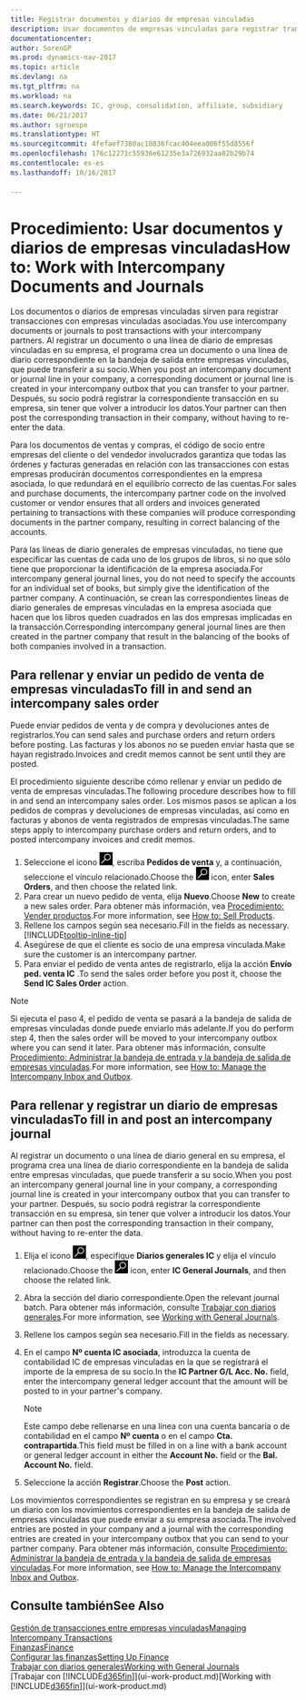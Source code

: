 ```yaml
---
title: Registrar documentos y diarios de empresas vinculadas
description: Usar documentos de empresas vinculadas para registrar transacciones con empresas vinculadas asociadas.
documentationcenter: 
author: SorenGP
ms.prod: dynamics-nav-2017
ms.topic: article
ms.devlang: na
ms.tgt_pltfrm: na
ms.workload: na
ms.search.keywords: IC, group, consolidation, affiliate, subsidiary
ms.date: 06/21/2017
ms.author: sgroespe
ms.translationtype: HT
ms.sourcegitcommit: 4fefaef7380ac10836fcac404eea006f55d8556f
ms.openlocfilehash: 176c12271c55936e61235e3a726932aa02b29b74
ms.contentlocale: es-es
ms.lasthandoff: 10/16/2017

---
```

# <a name="how-to-work-with-intercompany-documents-and-journals"></a><span data-ttu-id="28b1a-103">Procedimiento: Usar documentos y diarios de empresas vinculadas</span><span class="sxs-lookup"><span data-stu-id="28b1a-103">How to: Work with Intercompany Documents and Journals</span></span>
<span data-ttu-id="28b1a-104">Los documentos o diarios de empresas vinculadas sirven para registrar transacciones con empresas vinculadas asociadas.</span><span class="sxs-lookup"><span data-stu-id="28b1a-104">You use intercompany documents or journals to post transactions with your intercompany partners.</span></span> <span data-ttu-id="28b1a-105">Al registrar un documento o una línea de diario de empresas vinculadas en su empresa, el programa crea un documento o una línea de diario correspondiente en la bandeja de salida entre empresas vinculadas, que puede transferir a su socio.</span><span class="sxs-lookup"><span data-stu-id="28b1a-105">When you post an intercompany document or journal line in your company, a corresponding document or journal line is created in your intercompany outbox that you can transfer to your partner.</span></span> <span data-ttu-id="28b1a-106">Después, su socio podrá registrar la correspondiente transacción en su empresa, sin tener que volver a introducir los datos.</span><span class="sxs-lookup"><span data-stu-id="28b1a-106">Your partner can then post the corresponding transaction in their company, without having to re-enter the data.</span></span>

<span data-ttu-id="28b1a-107">Para los documentos de ventas y compras, el código de socio entre empresas del cliente o del vendedor involucrados garantiza que todas las órdenes y facturas generadas en relación con las transacciones con estas empresas producirán documentos correspondientes en la empresa asociada, lo que redundará en el equilibrio correcto de las cuentas.</span><span class="sxs-lookup"><span data-stu-id="28b1a-107">For sales and purchase documents, the intercompany partner code on the involved customer or vendor ensures that all orders and invoices generated pertaining to transactions with these companies will produce corresponding documents in the partner company, resulting in correct balancing of the accounts.</span></span>

<span data-ttu-id="28b1a-108">Para las líneas de diario generales de empresas vinculadas, no tiene que especificar las cuentas de cada uno de los grupos de libros, si no que sólo tiene que proporcionar la identificación de la empresa asociada.</span><span class="sxs-lookup"><span data-stu-id="28b1a-108">For intercompany general journal lines, you do not need to specify the accounts for an individual set of books, but simply give the identification of the partner company.</span></span> <span data-ttu-id="28b1a-109">A continuación, se crean las correspondientes líneas de diario generales de empresas vinculadas en la empresa asociada que hacen que los libros queden cuadrados en las dos empresas implicadas en la transacción.</span><span class="sxs-lookup"><span data-stu-id="28b1a-109">Corresponding intercompany general journal lines are then created in the partner company that result in the balancing of the books of both companies involved in a transaction.</span></span>

## <a name="to-fill-in-and-send-an-intercompany-sales-order"></a><span data-ttu-id="28b1a-110">Para rellenar y enviar un pedido de venta de empresas vinculadas</span><span class="sxs-lookup"><span data-stu-id="28b1a-110">To fill in and send an intercompany sales order</span></span>
<span data-ttu-id="28b1a-111">Puede enviar pedidos de venta y de compra y devoluciones antes de registrarlos.</span><span class="sxs-lookup"><span data-stu-id="28b1a-111">You can send sales and purchase orders and return orders before posting.</span></span> <span data-ttu-id="28b1a-112">Las facturas y los abonos no se pueden enviar hasta que se hayan registrado.</span><span class="sxs-lookup"><span data-stu-id="28b1a-112">Invoices and credit memos cannot be sent until they are posted.</span></span>

<span data-ttu-id="28b1a-113">El procedimiento siguiente describe cómo rellenar y enviar un pedido de venta de empresas vinculadas.</span><span class="sxs-lookup"><span data-stu-id="28b1a-113">The following procedure describes how to fill in and send an intercompany sales order.</span></span> <span data-ttu-id="28b1a-114">Los mismos pasos se aplican a los pedidos de compras y devoluciones de empresas vinculadas, así como en facturas y abonos de venta registrados de empresas vinculadas.</span><span class="sxs-lookup"><span data-stu-id="28b1a-114">The same steps apply to intercompany purchase orders and return orders, and to posted intercompany invoices and credit memos.</span></span>  

1. <span data-ttu-id="28b1a-115">Seleccione el icono ![Buscar página o informe](media/ui-search/search_small.png "icono Buscar página o informe"), escriba **Pedidos de venta** y, a continuación, seleccione el vínculo relacionado.</span><span class="sxs-lookup"><span data-stu-id="28b1a-115">Choose the ![Search for Page or Report](media/ui-search/search_small.png "Search for Page or Report icon") icon, enter **Sales Orders**, and then choose the related link.</span></span>  
2. <span data-ttu-id="28b1a-116">Para crear un nuevo pedido de venta, elija **Nuevo**.</span><span class="sxs-lookup"><span data-stu-id="28b1a-116">Choose **New** to create a new sales order.</span></span> <span data-ttu-id="28b1a-117">Para obtener más información, vea [Procedimiento: Vender productos](sales-how-sell-products.md).</span><span class="sxs-lookup"><span data-stu-id="28b1a-117">For more information, see [How to: Sell Products](sales-how-sell-products.md).</span></span>  
3. <span data-ttu-id="28b1a-118">Rellene los campos según sea necesario.</span><span class="sxs-lookup"><span data-stu-id="28b1a-118">Fill in the fields as necessary.</span></span> [!INCLUDE[tooltip-inline-tip](includes/tooltip-inline-tip_md.md)]
4. <span data-ttu-id="28b1a-119">Asegúrese de que el cliente es socio de una empresa vinculada.</span><span class="sxs-lookup"><span data-stu-id="28b1a-119">Make sure the customer is an intercompany partner.</span></span>
5. <span data-ttu-id="28b1a-120">Para enviar el pedido de venta antes de registrarlo, elija la acción **Envío ped. venta IC** .</span><span class="sxs-lookup"><span data-stu-id="28b1a-120">To send the sales order before you post it, choose the **Send IC Sales Order** action.</span></span>

> [!NOTE]
> <span data-ttu-id="28b1a-121">Si ejecuta el paso 4, el pedido de venta se pasará a la bandeja de salida de empresas vinculadas donde puede enviarlo más adelante.</span><span class="sxs-lookup"><span data-stu-id="28b1a-121">If you do perform step 4, then the sales order will be moved to your intercompany outbox where you can send it later.</span></span> <span data-ttu-id="28b1a-122">Para obtener más información, consulte [Procedimiento: Administrar la bandeja de entrada y la bandeja de salida de empresas vinculadas](intercompany-how-manage-intercompany-inbox.md).</span><span class="sxs-lookup"><span data-stu-id="28b1a-122">For more information, see [How to: Manage the Intercompany Inbox and Outbox](intercompany-how-manage-intercompany-inbox.md).</span></span>

## <a name="to-fill-in-and-post-an-intercompany-journal"></a><span data-ttu-id="28b1a-123">Para rellenar y registrar un diario de empresas vinculadas</span><span class="sxs-lookup"><span data-stu-id="28b1a-123">To fill in and post an intercompany journal</span></span>
<span data-ttu-id="28b1a-124">Al registrar un documento o una línea de diario general en su empresa, el programa crea una línea de diario correspondiente en la bandeja de salida entre empresas vinculadas, que puede transferir a su socio.</span><span class="sxs-lookup"><span data-stu-id="28b1a-124">When you post an intercompany general journal line in your company, a corresponding journal line is created in your intercompany outbox that you can transfer to your partner.</span></span> <span data-ttu-id="28b1a-125">Después, su socio podrá registrar la correspondiente transacción en su empresa, sin tener que volver a introducir los datos.</span><span class="sxs-lookup"><span data-stu-id="28b1a-125">Your partner can then post the corresponding transaction in their company, without having to re-enter the data.</span></span>

1. <span data-ttu-id="28b1a-126">Elija el icono ![Buscar página o informe](media/ui-search/search_small.png "icono Buscar página o informe"), especifique **Diarios generales IC** y elija el vínculo relacionado.</span><span class="sxs-lookup"><span data-stu-id="28b1a-126">Choose the ![Search for Page or Report](media/ui-search/search_small.png "Search for Page or Report icon") icon, enter **IC General Journals**, and then choose the related link.</span></span>  
2. <span data-ttu-id="28b1a-127">Abra la sección del diario correspondiente.</span><span class="sxs-lookup"><span data-stu-id="28b1a-127">Open the relevant journal batch.</span></span> <span data-ttu-id="28b1a-128">Para obtener más información, consulte [Trabajar con diarios generales](ui-work-general-journals.md).</span><span class="sxs-lookup"><span data-stu-id="28b1a-128">For more information, see [Working with General Journals](ui-work-general-journals.md).</span></span>
3. <span data-ttu-id="28b1a-129">Rellene los campos según sea necesario.</span><span class="sxs-lookup"><span data-stu-id="28b1a-129">Fill in the fields as necessary.</span></span>
4. <span data-ttu-id="28b1a-130">En el campo **Nº cuenta IC asociada**, introduzca la cuenta de contabilidad IC de empresas vinculadas en la que se registrará el importe de la empresa de su socio.</span><span class="sxs-lookup"><span data-stu-id="28b1a-130">In the **IC Partner G/L Acc. No.** field, enter the intercompany general ledger account that the amount will be posted to in your partner's company.</span></span>

    > [!NOTE]
    > <span data-ttu-id="28b1a-131">Este campo debe rellenarse en una línea con una cuenta bancaria o de contabilidad en el campo **Nº cuenta** o en el campo **Cta. contrapartida**.</span><span class="sxs-lookup"><span data-stu-id="28b1a-131">This field must be filled in on a line with a bank account or general ledger account in either the **Account No.** field or the **Bal. Account No.** field.</span></span>  
5. <span data-ttu-id="28b1a-132">Seleccione la acción **Registrar**.</span><span class="sxs-lookup"><span data-stu-id="28b1a-132">Choose the **Post** action.</span></span>

<span data-ttu-id="28b1a-133">Los movimientos correspondientes se registran en su empresa y se creará un diario con los movimientos correspondientes en la bandeja de salida de empresas vinculadas que puede enviar a su empresa asociada.</span><span class="sxs-lookup"><span data-stu-id="28b1a-133">The involved entries are posted in your company and a journal with the corresponding entries are created in your intercompany outbox that you can send to your partner company.</span></span> <span data-ttu-id="28b1a-134">Para obtener más información, consulte [Procedimiento: Administrar la bandeja de entrada y la bandeja de salida de empresas vinculadas](intercompany-how-manage-intercompany-inbox.md).</span><span class="sxs-lookup"><span data-stu-id="28b1a-134">For more information, see [How to: Manage the Intercompany Inbox and Outbox](intercompany-how-manage-intercompany-inbox.md).</span></span> 

## <a name="see-also"></a><span data-ttu-id="28b1a-135">Consulte también</span><span class="sxs-lookup"><span data-stu-id="28b1a-135">See Also</span></span>
[<span data-ttu-id="28b1a-136">Gestión de transacciones entre empresas vinculadas</span><span class="sxs-lookup"><span data-stu-id="28b1a-136">Managing Intercompany Transactions</span></span>](intercompany-manage.md)  
[<span data-ttu-id="28b1a-137">Finanzas</span><span class="sxs-lookup"><span data-stu-id="28b1a-137">Finance</span></span>](finance.md)  
[<span data-ttu-id="28b1a-138">Configurar las finanzas</span><span class="sxs-lookup"><span data-stu-id="28b1a-138">Setting Up Finance</span></span>](finance-setup-finance.md)  
[<span data-ttu-id="28b1a-139">Trabajar con diarios generales</span><span class="sxs-lookup"><span data-stu-id="28b1a-139">Working with General Journals</span></span>](ui-work-general-journals.md)  
<span data-ttu-id="28b1a-140">[Trabajar con [!INCLUDE[d365fin](includes/d365fin_md.md)]](ui-work-product.md)</span><span class="sxs-lookup"><span data-stu-id="28b1a-140">[Working with [!INCLUDE[d365fin](includes/d365fin_md.md)]](ui-work-product.md)</span></span>

